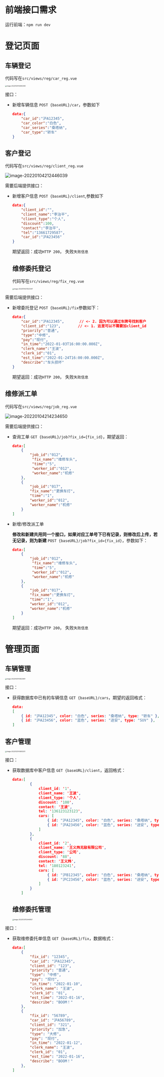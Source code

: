 # 前端接口需求
运行前端：`npm run dev`

# 登记页面

## 车辆登记
代码写在`src/views/reg/car_reg.vue`

<img src="README.assets/image-20220120142842930.png" alt="image-20220120142842930" style="zoom: 33%;" />

接口：

- 新增车辆信息
  `POST {baseURL}/car`，参数如下

  ```json
  data:{
      "car_id":"沪A12345",
      "car_color":"白色",
      "car_series":"桑塔纳",
      "car_type":"轿车"
  }
  ```

## 客户登记

代码写在`src/views/reg/client_reg.vue`

![image-20220104212446039](README.assets/image-20220104212446039-16413026873532.png)

需要后端提供接口：

- 新增客户信息
  `POST {baseURL}/client`,参数如下

  ```json
  data:{
      "client_id":"",
      "client_name":"李治平",
      "client_type":"个人",
      "discount":100,
      "contact":"李治平",
      "tel":"13661729587",
      "car_id":"沪A23456"
  }
  ```

  期望返回：成功`HTTP 200`， 失败`失败信息`

  ## 维修委托登记

  代码写在`src/views/reg/fix_reg.vue`

  <img src="README.assets/image-20220104213523347-16413033251163.png" alt="image-20220104213523347" style="zoom:33%;" />

需要后端提供接口：

- 新增委托登记
  `POST {baseURL}/fix`参数如下：

  ```json
  data:{
      "car_id":"沪A12345",		// <- 2. 因为可以通过车牌号找到客户
      "client_id":"123",		// <- 1. 这里可以不需要加client_id
      "priority":"普通",
      "type":"中修",
      "pay":"现付",
      "in_time":"2022-01-03T16:00:00.000Z",
      "clerk_name":"王波",
      "clerk_id":"01",
      "est_time":"2022-01-24T16:00:00.000Z",
      "describe":"车头损坏"
  }
  ```

  期望返回：成功`HTTP 200`， 失败`失败信息`

## 维修派工单

代码写在`src/views/reg/job_reg.vue`

![image-20220104214234650](README.assets/image-20220104214234650.png)



需要后端提供接口：

- 查询工单
  `GET {baseURL}/job?fix_id={fix_id}`，期望返回：

  ```json
  data:[
      {
          "job_id":"012",
           "fix_name":"维修车头",
           "time":"5",
           "worker_id":"012",
           "worker_name":"机修"
      },
      {
          "job_id":"017",
          "fix_name":"更换车灯",
          "time":"1",
          "worker_id":"012",
          "worker_name":"机修"
      }
  ]
  ```

- 新增/修改派工单
  
  **修改和新建共用同一个接口，如果对应工单号下已有记录，则修改后上传，若无记录，则为新建**
  `POST {baseURL}/job?fix_id={fix_id}`，参数如下：
  
  ```json
  data:[
      {
          "job_id":"012",
           "fix_name":"维修车头",
           "time":"5",
           "worker_id":"012",
           "worker_name":"机修"
      },
      {
          "job_id":"017",
          "fix_name":"更换车灯",
          "time":"1",
          "worker_id":"012",
          "worker_name":"机修"
      }
  ]
  ```
  
  期望返回：成功`HTTP 200`， 失败`失败信息`

# 管理页面

## 车辆管理

<img src="README.assets/image-20220120143823901.png" alt="image-20220120143823901" style="zoom:33%;" />

接口：

- 获得数据库中已有的车辆信息
  `GET {baseURL}/cars`，期望的返回格式：
  
  ```json
  data:
  [
      { id: "沪A12345", color: "白色", series: "桑塔纳", type: "轿车" },
      { id: "沪A23456", color: "蓝色", series: "途安", type: "SUV" },
  ]
  ```

## 客户管理

<img src="README.assets/image-20220120143855301.png" alt="image-20220120143855301" style="zoom:33%;" />

接口：

- 获取数据库中客户信息
  `GET {baseURL}/client`，返回格式：

  ```json
  data:[
          {
              client_id: '1',
              client_name: '王波',
              client_type: '个人',
              discount: '100',
              contact: '王波',
              tel: '136123123123',
              cars: [
                  { id: "沪A12345", color: "白色", series: "桑塔纳", type: "轿车" },
                  { id: "沪A23456", color: "蓝色", series: "途安", type: "SUV" },
              ]
          },
          {
              client_id: '2',
              client_name: '王义炜无敌有限公司',
              client_type: '公司',
              discount: '88',
              contact: '王义炜',
              tel: '180123241',
              cars: [
                  { id: "沪B12345", color: "白色", series: "桑塔纳", type: "轿车" },
                  { id: "沪C23456", color: "蓝色", series: "途安", type: "SUV" },
              ]
          }
      ]
  ```

  ## 维修委托管理

  <img src="README.assets/image-20220120153449167.png" alt="image-20220120153449167" style="zoom:33%;" />

接口：

- 获取维修委托单信息
  `GET {baseURL}/fix`，数据格式：

  ```json
  data:[
      {
          "fix_id": "12345",
          "car_id": "沪A12345",
          "client_id": "123",
          "priority": "普通",
          "type": "中修",
          "pay": "现付",
          "in_time": "2022-01-10",
          "clerk_name": "王波",
          "clerk_id": "01",
          "est_time": "2022-01-16",
          "describe": "BOOM！"
      },
      {
          "fix_id": "56789",
          "car_id": "沪A56789",
          "client_id": "321",
          "priority": "加急",
          "type": "大修",
          "pay": "现付",
          "in_time": "2022-01-12",
          "clerk_name": "王波",
          "clerk_id": "01",
          "est_time": "2022-01-16",
          "describe": "BOOM！"
      },
  ]
  ```

  
